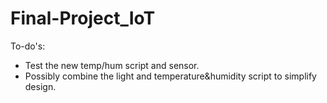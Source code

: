# Final-Project_IoT

To-do's:
- Test the new temp/hum script and sensor.
- Possibly combine the light and temperature&humidity script to simplify design.
